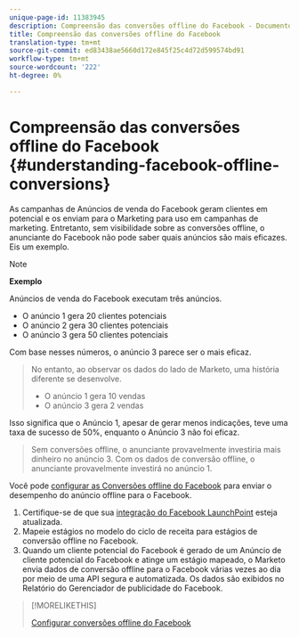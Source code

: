 ```yaml
---
unique-page-id: 11383945
description: Compreensão das conversões offline do Facebook - Documentos do Marketing - Documentação do produto
title: Compreensão das conversões offline do Facebook
translation-type: tm+mt
source-git-commit: ed83438ae5660d172e845f25c4d72d599574bd91
workflow-type: tm+mt
source-wordcount: '222'
ht-degree: 0%

---
```



# Compreensão das conversões offline do Facebook {#understanding-facebook-offline-conversions}

As campanhas de Anúncios de venda do Facebook geram clientes em potencial e os enviam para o Marketing para uso em campanhas de marketing. Entretanto, sem visibilidade sobre as conversões offline, o anunciante do Facebook não pode saber quais anúncios são mais eficazes. Eis um exemplo.

>[!NOTE]
>
>**Exemplo**
>
>Anúncios de venda do Facebook executam três anúncios.
>
>* O anúncio 1 gera 20 clientes potenciais
>* O anúncio 2 gera 30 clientes potenciais
>* O anúncio 3 gera 50 clientes potenciais

>
>
Com base nesses números, o anúncio 3 parece ser o mais eficaz.
>
>No entanto, ao observar os dados do lado de Marketo, uma história diferente se desenvolve.
>
>* O anúncio 1 gera 10 vendas
>* O anúncio 3 gera 2 vendas

>
>
Isso significa que o Anúncio 1, apesar de gerar menos indicações, teve uma taxa de sucesso de 50%, enquanto o Anúncio 3 não foi eficaz.
>
>Sem conversões offline, o anunciante provavelmente investiria mais dinheiro no anúncio 3. Com os dados de conversão offline, o anunciante provavelmente investirá no anúncio 1.

Você pode [configurar as Conversões offline do Facebook](/help/marketo/product-docs/demand-generation/facebook/set-up-facebook-offline-conversions.md) para enviar o desempenho do anúncio offline para o Facebook.

1. Certifique-se de que sua [integração do Facebook LaunchPoint](/help/marketo/product-docs/demand-generation/ad-network-integrations/add-facebook-custom-audiences-as-a-launchpoint-service.md) esteja atualizada.
1. Mapeie estágios no modelo do ciclo de receita para estágios de conversão offline no Facebook.
1. Quando um cliente potencial do Facebook é gerado de um Anúncio de cliente potencial do Facebook e atinge um estágio mapeado, o Marketo envia dados de conversão offline para o Facebook várias vezes ao dia por meio de uma API segura e automatizada. Os dados são exibidos no Relatório do Gerenciador de publicidade do Facebook.

>[!MORELIKETHIS]
>
>[Configurar conversões offline do Facebook](/help/marketo/product-docs/demand-generation/facebook/set-up-facebook-offline-conversions.md)
